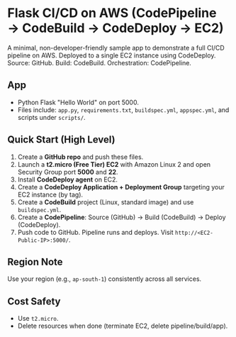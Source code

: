 # Flask CI/CD on AWS (CodePipeline → CodeBuild → CodeDeploy → EC2)

A minimal, non-developer-friendly sample app to demonstrate a full CI/CD pipeline on AWS.
Deployed to a single EC2 instance using CodeDeploy. Source: GitHub. Build: CodeBuild. Orchestration: CodePipeline.

## App
- Python Flask "Hello World" on port 5000.
- Files include: `app.py`, `requirements.txt`, `buildspec.yml`, `appspec.yml`, and scripts under `scripts/`.

## Quick Start (High Level)
1. Create a **GitHub repo** and push these files.
2. Launch a **t2.micro (Free Tier) EC2** with Amazon Linux 2 and open Security Group port **5000** and **22**.
3. Install **CodeDeploy agent** on EC2.
4. Create a **CodeDeploy Application + Deployment Group** targeting your EC2 instance (by tag).
5. Create a **CodeBuild** project (Linux, standard image) and use `buildspec.yml`.
6. Create a **CodePipeline**: Source (GitHub) → Build (CodeBuild) → Deploy (CodeDeploy).
7. Push code to GitHub. Pipeline runs and deploys. Visit `http://<EC2-Public-IP>:5000/`.

## Region Note
Use your region (e.g., `ap-south-1`) consistently across all services.

## Cost Safety
- Use `t2.micro`.
- Delete resources when done (terminate EC2, delete pipeline/build/app).
